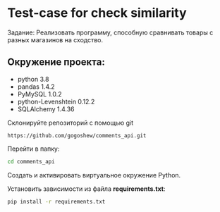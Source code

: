 # Test-case for check similarity
Задание: Реализовать программу, способную сравнивать товары с разных магазинов на сходство.

## Окружение проекта:
  * python 3.8
  * pandas 1.4.2
  * PyMySQL 1.0.2
  * python-Levenshtein 0.12.2
  * SQLAlchemy 1.4.36


Склонируйте репозиторий с помощью git

    https://github.com/gogoshew/comments_api.git
Перейти в папку:
```bash
cd comments_api
```
Создать и активировать виртуальное окружение Python.

Установить зависимости из файла **requirements.txt**:
```bash
pip install -r requirements.txt
```